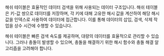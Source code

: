 해쉬 테이블은 효율적인 데이터 검색을 위해 사용되는 데이터 구조입니다. 해쉬 테이블은 키-값 쌍으로 데이터를 저장하며, 각 키에 대해 고유한 해시 값을 계산하여 해당 해시 값을 인덱스로 사용하여 데이터에 접근합니다. 이를 통해 데이터의 삽입, 검색, 삭제 작업을 상수 시간에 수행할 수 있습니다.

해쉬 테이블은 빠른 검색 속도를 제공하며, 대량의 데이터를 효율적으로 관리할 수 있습니다. 그러나 충돌이 발생할 수 있으며, 충돌을 해결하기 위한 해시 함수와 충돌 해결 알고리즘을 고려해야 합니다.